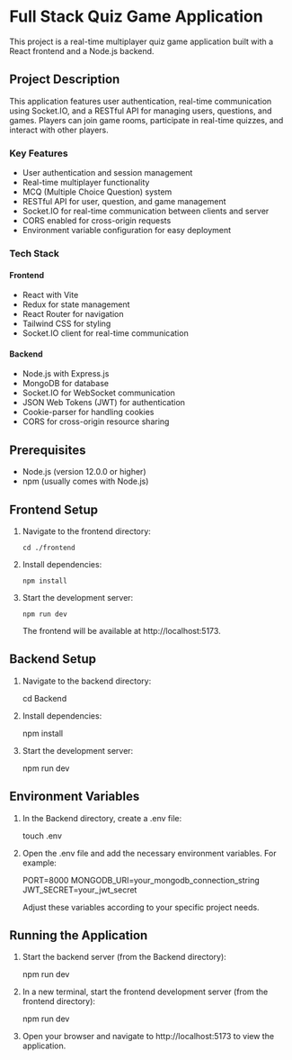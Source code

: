 # Full Stack Quiz Game Application

This project is a real-time multiplayer quiz game application built with a React frontend and a Node.js backend.

## Project Description

This application features user authentication, real-time communication using Socket.IO, and a RESTful API for managing users, questions, and games. Players can join game rooms, participate in real-time quizzes, and interact with other players.

### Key Features

- User authentication and session management
- Real-time multiplayer functionality
- MCQ (Multiple Choice Question) system
- RESTful API for user, question, and game management
- Socket.IO for real-time communication between clients and server
- CORS enabled for cross-origin requests
- Environment variable configuration for easy deployment

### Tech Stack

#### Frontend
- React with Vite
- Redux for state management
- React Router for navigation
- Tailwind CSS for styling
- Socket.IO client for real-time communication

#### Backend
- Node.js with Express.js
- MongoDB for database
- Socket.IO for WebSocket communication
- JSON Web Tokens (JWT) for authentication
- Cookie-parser for handling cookies
- CORS for cross-origin resource sharing

## Prerequisites

- Node.js (version 12.0.0 or higher)
- npm (usually comes with Node.js)

## Frontend Setup

1. Navigate to the frontend directory:
   
   ```cd ./frontend```
   

2. Install dependencies:
   
   ```npm install```
   

3. Start the development server:
   
   ```npm run dev```
   

   The frontend will be available at http://localhost:5173.

## Backend Setup

1. Navigate to the backend directory:
   
   cd Backend
   

2. Install dependencies:
   
   npm install
   

3. Start the development server:
   
   npm run dev
   

## Environment Variables

1. In the Backend directory, create a .env file:
   
   touch .env
   

2. Open the .env file and add the necessary environment variables. For example:
   
   PORT=8000
   MONGODB_URI=your_mongodb_connection_string
   JWT_SECRET=your_jwt_secret
   

   Adjust these variables according to your specific project needs.

## Running the Application

1. Start the backend server (from the Backend directory):
   
   npm run dev
   

2. In a new terminal, start the frontend development server (from the frontend directory):
   
   npm run dev
   

3. Open your browser and navigate to http://localhost:5173 to view the application.
